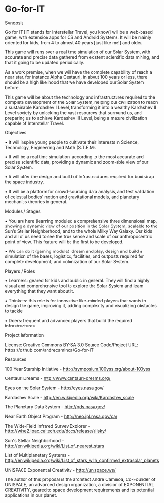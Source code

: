 Go-for-IT
=========

Synopsis

Go for IT [IT stands for Interstellar Travel, you know] will be a web-based game, with extension apps for OS and Android Systems. It will be mainly oriented for kids, from 4 to almost 40 years [just like me!] and older.

This game will runs over a real time simulation of our Solar System, with accurate and precise data gathered from existent scientific data mining, and that it going to be updated periodically.

As a work premise, when we will have the complete capability of reach a near star, for instance Alpha Centauri, in about 100 years or less, there should be a high likelihood that we have developed our Solar System before.

This game will be about the technology and infrastructures required to the complete development of the Solar System, helping our civilization to reach a sustainable Kardashev I Level, transforming it into a wealthy Kardashev II Level society by unlocking the vast resources that surround us, and preparing us to achieve Kardashev III Level, being a mature civilization capable of Interstellar Travel.

Objectives

• It will inspire young people to cultivate their interests in Science, Technology, Engineering and Math (S.T.E.M).

• It will be a real time simulation, according to the most accurate and precise scientific data, providing a dynamic and zoom-able view of our Solar System.

• It will offer the design and build of infrastructures required for bootstrap the space industry.

• It will be a platform for crowd-sourcing data analysis, and test validation of celestial bodies’ motion and gravitational models, and planetary mechanics theories in general.

Modules / Stages

• You are here (learning module):  a comprehensive three dimensional map, showing a dynamic view of our position in the Solar System, scalable to the Sun’s Stellar Neighborhood, and to the whole Milky Way Galaxy. Our kids and all of us need to see the true sense and  scale of our anthropocentric point of view. This feature will be the first to be developed.

• We can do it (gaming module): dream and play, design and build a simulation of the bases, logistics, facilities, and outposts required for complete development, and colonization of our Solar System.

Players / Roles

• Learners: geared for kids and public in general. They will find a highly visual and comprehensive tool to explore the Solar System and learn everything that they want about it.

• Thinkers: this role is for innovative like-minded players that wants to design the game, improving it, adding complexity and visualizing obstacles to tackle.

• Doers: frequent and advanced players that build the required infrastructures.

Project Information

License: Creative Commons BY-SA 3.0
Source Code/Project URL: https://github.com/andrecaminoa/Go-for-IT

Resources

100 Year Starship Initiative - http://symposium.100yss.org/about-100yss

Centauri Dreams - http://www.centauri-dreams.org/

Eyes on the Solar System - http://eyes.nasa.gov/

Kardashev Scale - http://en.wikipedia.org/wiki/Kardashev_scale

The Planetary Data System - http://pds.nasa.gov/

Near Earth Object Program - http://neo.jpl.nasa.gov/ca/

The Wide-Field Infrared Survey Explorer - http://wise2.ipac.caltech.edu/docs/release/allsky/

Sun's Stellar Neighborhood - http://en.wikipedia.org/wiki/List_of_nearest_stars

List of Multiplanetary Systems - http://en.wikipedia.org/wiki/List_of_stars_with_confirmed_extrasolar_planets

UNISPACE Exponential Creativity - http://unispace.ws/

The author of this proposal is the architect André Caminoa, Co-Founder of UNISPACE, an advanced design organization, a division of EXPONENTIAL CREATIVITY, geared to space development requirements and its potential applications in our planet.
